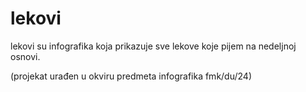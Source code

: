 # lekovi
 
 lekovi su infografika koja prikazuje sve lekove koje pijem na nedeljnoj osnovi.
 
 (projekat urađen u okviru predmeta infografika fmk/du/24)
